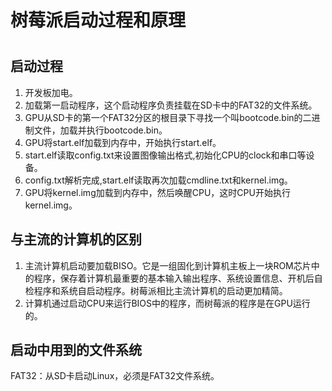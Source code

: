 # 树莓派启动过程和原理
#
## 启动过程 
1. 开发板加电。  
2. 加载第一启动程序，这个启动程序负责挂载在SD卡中的FAT32的文件系统。  
3. GPU从SD卡的第一个FAT32分区的根目录下寻找一个叫bootcode.bin的二进制文件，加载并执行bootcode.bin。  
4. GPU将start.elf加载到内存中，开始执行start.elf。  
5. start.elf读取config.txt来设置图像输出格式,初始化CPU的clock和串口等设备。 
6. config.txt解析完成,start.elf读取再次加载cmdline.txt和kernel.img。
7. GPU将kernel.img加载到内存中，然后唤醒CPU，这时CPU开始执行kernel.img。

## 与主流的计算机的区别
1. 主流计算机启动要加载BISO。它是一组固化到计算机主板上一块ROM芯片中的程序，保存着计算机最重要的基本输入输出程序、系统设置信息、开机后自检程序和系统自启动程序。树莓派相比主流计算机的启动更加精简。
2. 计算机通过启动CPU来运行BIOS中的程序，而树莓派的程序是在GPU运行的。
## 启动中用到的文件系统
FAT32：从SD卡启动Linux，必须是FAT32文件系统。
